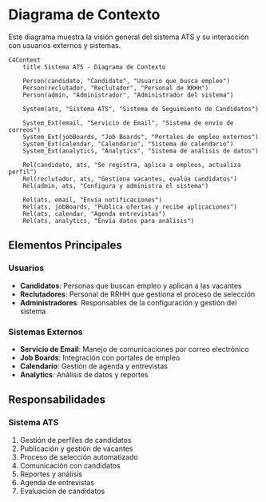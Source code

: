 # Diagrama de Contexto

Este diagrama muestra la visión general del sistema ATS y su interacción con usuarios externos y sistemas.

```mermaid
C4Context
    title Sistema ATS - Diagrama de Contexto

    Person(candidato, "Candidato", "Usuario que busca empleo")
    Person(reclutador, "Reclutador", "Personal de RRHH")
    Person(admin, "Administrador", "Administrador del sistema")

    System(ats, "Sistema ATS", "Sistema de Seguimiento de Candidatos")

    System_Ext(email, "Servicio de Email", "Sistema de envío de correos")
    System_Ext(jobBoards, "Job Boards", "Portales de empleo externos")
    System_Ext(calendar, "Calendario", "Sistema de calendario")
    System_Ext(analytics, "Analytics", "Sistema de análisis de datos")

    Rel(candidato, ats, "Se registra, aplica a empleos, actualiza perfil")
    Rel(reclutador, ats, "Gestiona vacantes, evalúa candidatos")
    Rel(admin, ats, "Configura y administra el sistema")

    Rel(ats, email, "Envía notificaciones")
    Rel(ats, jobBoards, "Publica ofertas y recibe aplicaciones")
    Rel(ats, calendar, "Agenda entrevistas")
    Rel(ats, analytics, "Envía datos para análisis")
```

## Elementos Principales

### Usuarios
- **Candidatos**: Personas que buscan empleo y aplican a las vacantes
- **Reclutadores**: Personal de RRHH que gestiona el proceso de selección
- **Administradores**: Responsables de la configuración y gestión del sistema

### Sistemas Externos
- **Servicio de Email**: Manejo de comunicaciones por correo electrónico
- **Job Boards**: Integración con portales de empleo
- **Calendario**: Gestión de agenda y entrevistas
- **Analytics**: Análisis de datos y reportes

## Responsabilidades

### Sistema ATS
1. Gestión de perfiles de candidatos
2. Publicación y gestión de vacantes
3. Proceso de selección automatizado
4. Comunicación con candidatos
5. Reportes y análisis
6. Agenda de entrevistas
7. Evaluación de candidatos 